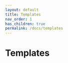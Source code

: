 ```yaml
---
layout: default
title: Templates
nav_order: 1
has_children: true
permalink: /docs/templates
---
```


# Templates
